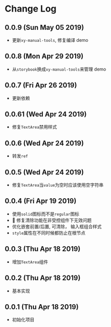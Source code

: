 # Change Log

## 0.0.9 (Sun May 05 2019)

-   更新`xy-manual-tools`, 修复编译 demo

## 0.0.8 (Mon Apr 29 2019)

-   从`storybook`换成`xy-manual-tools`来管理 demo

## 0.0.7 (Fri Apr 26 2019)

-   更新依赖

## 0.0.61 (Wed Apr 24 2019)

-   修复`TextArea`禁用样式

## 0.0.6 (Wed Apr 24 2019)

-   转发`ref`

## 0.0.5 (Wed Apr 24 2019)

-   修复`TextArea`当`value`为空时应该使用空字符串

## 0.0.4 (Fri Apr 19 2019)

-   使用`solid`图标而不是`regular`图标
-   🎉 修复清除功能在非受控组件下无效问题
-   优化嵌套前置/后置, 可清除， 输入框组合样式
-   `style`属性在不同时候都防止在根节点

## 0.0.3 (Thu Apr 18 2019)

-   增加`TextArea`组件

## 0.0.2 (Thu Apr 18 2019)

-   基本实现

## 0.0.1 (Thu Apr 18 2019)

-   初始化项目
